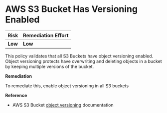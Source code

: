 # AWS S3 Bucket Has Versioning Enabled

| Risk    | Remediation Effort |
| :------ | :----------------- |
| **Low** | **Low**            |

This policy validates that all S3 Buckets have object versioning enabled. Object versioning protects have overwriting and deleting objects in a bucket by keeping multiple versions of the bucket.

**Remediation**

To remediate this, enable object versioning in all S3 buckets

**Reference**

- AWS S3 Bucket [object versioning](https://docs.aws.amazon.com/AmazonS3/latest/dev/ObjectVersioning.html) documentation
